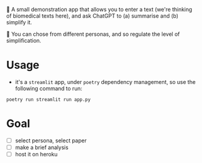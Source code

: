 🪻 A small demonstration app that allows you to enter a text (we're thinking of biomedical texts here), and ask ChatGPT to (a) summarise and (b) simplify it. 

👧 You can chose from different personas, and so regulate the level of simplification.

# Usage

* it's a `streamlit` app, under `poetry` dependency management, so use the following command to run:

```
poetry run streamlit run app.py
```

# Goal

- [ ] select persona, select paper
- [ ] make a brief analysis
- [ ] host it on heroku